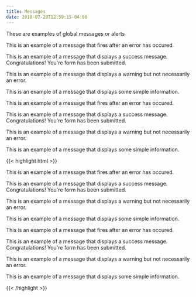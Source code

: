 ```yaml
---
title: Messages
date: 2018-07-20T12:59:15-04:00
---
```


These are examples of global messages or alerts

<div class="pui-message pui-message--error">
  <p>This is an example of a message that fires after an error has occured. </p>
</div>
<div class="pui-message pui-message--success">
  <p>This is an example of a message that displays a success message. Congratulations! You're form has been submitted. </p>
</div>
<div class="pui-message pui-message--warning">
  <p>This is an example of a message that displays a warning but not necessarily an error.</p>
</div>
<div class="pui-message pui-message--info">
  <p>This is an example of a message that displays some simple information.</p>
</div>
<div class="pui-message pui-message--error" data-header="Alternate heading based on data-header">
  <p>This is an example of a message that fires after an error has occured. </p>
</div>
<div class="pui-message pui-message--success" data-header="Alternate heading based on data-header">
  <p>This is an example of a message that displays a success message. Congratulations! You're form has been submitted. </p>
</div>
<div class="pui-message pui-message--warning" data-header="Alternate heading based on data-header">
  <p>This is an example of a message that displays a warning but not necessarily an error.</p>
</div>
<div class="pui-message pui-message--info" data-header="Alternate heading based on data-header">
  <p>This is an example of a message that displays some simple information.</p>
</div>

<div class="mt-3 mb-4">
{{< highlight html >}}
<div class="pui-message pui-message--error">
  <p>This is an example of a message that fires after an error has occured. </p>
</div>
<div class="pui-message pui-message--success">
  <p>This is an example of a message that displays a success message. Congratulations! You're form has been submitted. </p>
</div>
<div class="pui-message pui-message--warning">
  <p>This is an example of a message that displays a warning but not necessarily an error.</p>
</div>
<div class="pui-message pui-message--info">
  <p>This is an example of a message that displays some simple information.</p>
</div>
<div class="pui-message pui-message--error" data-header="Alternate heading based on data-header">
  <p>This is an example of a message that fires after an error has occured. </p>
</div>
<div class="pui-message pui-message--success" data-header="Alternate heading based on data-header">
  <p>This is an example of a message that displays a success message. Congratulations! You're form has been submitted. </p>
</div>
<div class="pui-message pui-message--warning" data-header="Alternate heading based on data-header">
  <p>This is an example of a message that displays a warning but not necessarily an error.</p>
</div>
<div class="pui-message pui-message--info" data-header="Alternate heading based on data-header">
  <p>This is an example of a message that displays some simple information.</p>
</div>
{{< /highlight >}}
</div>
